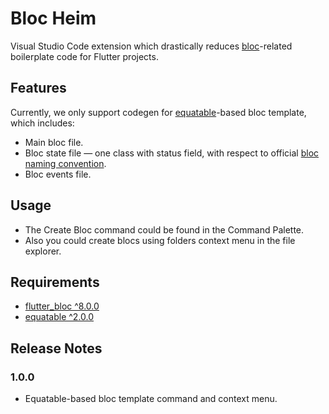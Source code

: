 # Bloc Heim

Visual Studio Code extension which drastically reduces [bloc](https://bloclibrary.dev/#/)-related boilerplate code for Flutter projects. 

## Features

Currently, we only support codegen for [equatable](https://pub.dev/packages/equatable)-based bloc template, which includes:

- Main bloc file. 
- Bloc state file — one class with status field, with respect to official [bloc naming convention](https://bloclibrary.dev/#/blocnamingconventions).  
- Bloc events file. 

## Usage

- The Create Bloc command could be found in the Command Palette. 
- Also you could create blocs using folders context menu in the file explorer.

## Requirements

- [flutter_bloc ^8.0.0](https://pub.dev/packages/flutter_bloc)
- [equatable ^2.0.0](https://pub.dev/packages/equatable)

## Release Notes

### 1.0.0

- Equatable-based bloc template command and context menu. 

